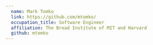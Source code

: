 ```yaml
---
  name: Mark Tomko
  link: https://github.com/mtomko/
  occupation_title: Software Engineer
  affiliation: The Broad Institute of MIT and Harvard
  github: mtomko
---
```

